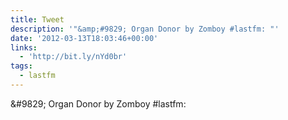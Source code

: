 ```yaml
---
title: Tweet
description: '"&amp;#9829; Organ Donor by Zomboy #lastfm: "'
date: '2012-03-13T18:03:46+00:00'
links:
  - 'http://bit.ly/nYd0br'
tags:
  - lastfm
---
```

&amp;#9829; Organ Donor by Zomboy #lastfm: 
